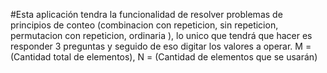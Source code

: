#Esta aplicación tendra la funcionalidad de resolver problemas de principios de conteo (combinacion con repeticion, sin repeticion, permutacion con repeticion, ordinaria ), lo unico que tendrá que hacer  es responder 3 preguntas y seguido de eso digitar los valores a operar. M = (Cantidad total de elementos), N = (Cantidad de elementos que se usarán)

